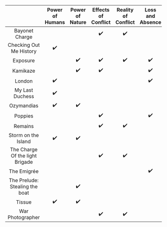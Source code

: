 |                                 | Power of Humans | Power of Nature | Effects of Conflict | Reality of Conflict | Loss and Absence | Memory | Anger | Guilt | Fear | Pride | Identity | Individual Experiences |
| :-----------------------------: | :-------------: | :-------------: | :-----------------: | :-----------------: | :--------------: | :----: | :---: | :---: | :--: | :---: | :------: | ---------------------- |
|         Bayonet Charge          |                 |                 |         ✔️          |         ✔️          |                  |        |       |       |  ✔️  |       |          | ✔️                     |
|     Checking Out Me History     |       ✔️        |                 |                     |                     |                  |        |  ✔️   |       |      |       |    ✔️    |                        |
|            Exposure             |                 |       ✔️        |         ✔️          |         ✔️          |        ✔️        |        |       |       |      |       |          |                        |
|            Kamikaze             |                 |       ✔️        |         ✔️          |                     |        ✔️        |   ✔️   |       |       |      |       |    ✔️    | ✔️                     |
|             London              |       ✔️        |                 |                     |                     |        ✔️        |        |  ✔️   |       |      |       |          | ✔️                     |
|         My Last Duchess         |       ✔️        |                 |                     |                     |                  |   ✔️   |       |       |      |  ✔️   |    ✔️    |                        |
|           Ozymandias            |       ✔️        |       ✔️        |                     |                     |                  |        |       |       |      |  ✔️   |          |                        |
|             Poppies             |                 |                 |         ✔️          |                     |        ✔️        |   ✔️   |       |       |  ✔️  |       |    ✔️    | ✔️                     |
|             Remains             |                 |                 |         ✔️          |         ✔️          |                  |   ✔️   |       |  ✔️   |      |       |          | ✔️                     |
|       Storm on the Island       |       ✔️        |       ✔️        |                     |                     |                  |        |       |       |  ✔️  |       |          |                        |
| The Charge Of the light Brigade |                 |                 |         ✔️          |         ✔️          |                  |        |       |       |      |       |    ✔️    |                        |
|           The Emigrée           |                 |                 |                     |                     |        ✔️        |   ✔️   |       |       |      |       |    ✔️    | ✔️                     |
| The Prelude: Stealing the boat  |                 |       ✔️        |                     |                     |                  |   ✔️   |       |       |  ✔️  |  ✔️   |          | ✔️                     |
|             Tissue              |       ✔️        |       ✔️        |                     |                     |                  |        |       |       |      |       |    ✔️    |                        |
|        War Photographer         |                 |                 |         ✔️          |         ✔️          |                  |   ✔️   |  ✔️   |  ✔️   |      |       |          | ✔️                     |
